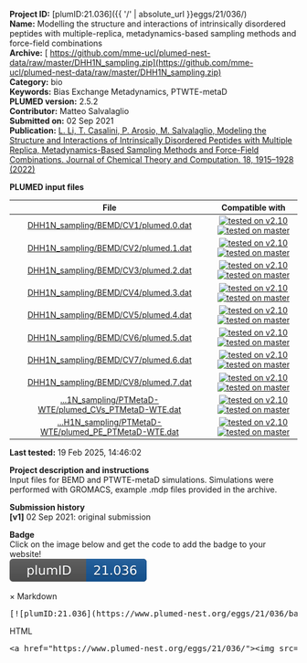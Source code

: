**Project ID:** [plumID:21.036]({{ '/' | absolute_url }}eggs/21/036/)  
**Name:**  Modelling the structure and interactions of intrinsically disordered peptides with multiple-replica, metadynamics-based sampling methods and force-field combinations  
**Archive:** [ https://github.com/mme-ucl/plumed-nest-data/raw/master/DHH1N_sampling.zip](https://github.com/mme-ucl/plumed-nest-data/raw/master/DHH1N_sampling.zip)  
**Category:**  bio  
**Keywords:**  Bias Exchange Metadynamics, PTWTE-metaD  
**PLUMED version:**  2.5.2  
**Contributor:**  Matteo Salvalaglio  
**Submitted on:** 02 Sep 2021  
**Publication:** [L. Li, T. Casalini, P. Arosio, M. Salvalaglio, Modeling the Structure and Interactions of Intrinsically Disordered Peptides with Multiple Replica, Metadynamics-Based Sampling Methods and Force-Field Combinations. Journal of Chemical Theory and Computation. 18, 1915–1928 (2022)](http://dx.doi.org/10.1021/acs.jctc.1c00889)  
  
**PLUMED input files**  
  
| File     | Compatible with |  
|:--------:|:--------:|  
| [DHH1N_sampling/BEMD/CV1/plumed.0.dat](./data/DHH1N_sampling/BEMD/CV1/plumed.0.dat.md) |  [![tested on v2.10](https://img.shields.io/badge/v2.10-passing-green.svg)](data/DHH1N_sampling/BEMD/CV1/plumed.0.dat.plumed.stderr) [![tested on master](https://img.shields.io/badge/master-passing-green.svg)](data/DHH1N_sampling/BEMD/CV1/plumed.0.dat.plumed_master.stderr) |  
| [DHH1N_sampling/BEMD/CV2/plumed.1.dat](./data/DHH1N_sampling/BEMD/CV2/plumed.1.dat.md) |  [![tested on v2.10](https://img.shields.io/badge/v2.10-passing-green.svg)](data/DHH1N_sampling/BEMD/CV2/plumed.1.dat.plumed.stderr) [![tested on master](https://img.shields.io/badge/master-passing-green.svg)](data/DHH1N_sampling/BEMD/CV2/plumed.1.dat.plumed_master.stderr) |  
| [DHH1N_sampling/BEMD/CV3/plumed.2.dat](./data/DHH1N_sampling/BEMD/CV3/plumed.2.dat.md) |  [![tested on v2.10](https://img.shields.io/badge/v2.10-passing-green.svg)](data/DHH1N_sampling/BEMD/CV3/plumed.2.dat.plumed.stderr) [![tested on master](https://img.shields.io/badge/master-passing-green.svg)](data/DHH1N_sampling/BEMD/CV3/plumed.2.dat.plumed_master.stderr) |  
| [DHH1N_sampling/BEMD/CV4/plumed.3.dat](./data/DHH1N_sampling/BEMD/CV4/plumed.3.dat.md) |  [![tested on v2.10](https://img.shields.io/badge/v2.10-passing-green.svg)](data/DHH1N_sampling/BEMD/CV4/plumed.3.dat.plumed.stderr) [![tested on master](https://img.shields.io/badge/master-passing-green.svg)](data/DHH1N_sampling/BEMD/CV4/plumed.3.dat.plumed_master.stderr) |  
| [DHH1N_sampling/BEMD/CV5/plumed.4.dat](./data/DHH1N_sampling/BEMD/CV5/plumed.4.dat.md) |  [![tested on v2.10](https://img.shields.io/badge/v2.10-passing-green.svg)](data/DHH1N_sampling/BEMD/CV5/plumed.4.dat.plumed.stderr) [![tested on master](https://img.shields.io/badge/master-passing-green.svg)](data/DHH1N_sampling/BEMD/CV5/plumed.4.dat.plumed_master.stderr) |  
| [DHH1N_sampling/BEMD/CV6/plumed.5.dat](./data/DHH1N_sampling/BEMD/CV6/plumed.5.dat.md) |  [![tested on v2.10](https://img.shields.io/badge/v2.10-passing-green.svg)](data/DHH1N_sampling/BEMD/CV6/plumed.5.dat.plumed.stderr) [![tested on master](https://img.shields.io/badge/master-passing-green.svg)](data/DHH1N_sampling/BEMD/CV6/plumed.5.dat.plumed_master.stderr) |  
| [DHH1N_sampling/BEMD/CV7/plumed.6.dat](./data/DHH1N_sampling/BEMD/CV7/plumed.6.dat.md) |  [![tested on v2.10](https://img.shields.io/badge/v2.10-passing-green.svg)](data/DHH1N_sampling/BEMD/CV7/plumed.6.dat.plumed.stderr) [![tested on master](https://img.shields.io/badge/master-passing-green.svg)](data/DHH1N_sampling/BEMD/CV7/plumed.6.dat.plumed_master.stderr) |  
| [DHH1N_sampling/BEMD/CV8/plumed.7.dat](./data/DHH1N_sampling/BEMD/CV8/plumed.7.dat.md) |  [![tested on v2.10](https://img.shields.io/badge/v2.10-passing-green.svg)](data/DHH1N_sampling/BEMD/CV8/plumed.7.dat.plumed.stderr) [![tested on master](https://img.shields.io/badge/master-passing-green.svg)](data/DHH1N_sampling/BEMD/CV8/plumed.7.dat.plumed_master.stderr) |  
| [...1N_sampling/PTMetaD-WTE/plumed_CVs_PTMetaD-WTE.dat](./data/DHH1N_sampling/PTMetaD-WTE/plumed_CVs_PTMetaD-WTE.dat.md) |  [![tested on v2.10](https://img.shields.io/badge/v2.10-passing-green.svg)](data/DHH1N_sampling/PTMetaD-WTE/plumed_CVs_PTMetaD-WTE.dat.plumed.stderr) [![tested on master](https://img.shields.io/badge/master-passing-green.svg)](data/DHH1N_sampling/PTMetaD-WTE/plumed_CVs_PTMetaD-WTE.dat.plumed_master.stderr) |  
| [...H1N_sampling/PTMetaD-WTE/plumed_PE_PTMetaD-WTE.dat](./data/DHH1N_sampling/PTMetaD-WTE/plumed_PE_PTMetaD-WTE.dat.md) |  [![tested on v2.10](https://img.shields.io/badge/v2.10-passing-green.svg)](data/DHH1N_sampling/PTMetaD-WTE/plumed_PE_PTMetaD-WTE.dat.plumed.stderr) [![tested on master](https://img.shields.io/badge/master-passing-green.svg)](data/DHH1N_sampling/PTMetaD-WTE/plumed_PE_PTMetaD-WTE.dat.plumed_master.stderr) |  
  
**Last tested:**  19 Feb 2025, 14:46:02
  
**Project description and instructions**  
Input files for BEMD and PTWTE-metaD simulations. Simulations were performed with GROMACS, example .mdp files provided in the archive.

  
**Submission history**  
**[v1]** 02 Sep 2021: original submission  
  
**Badge**  
Click on the image below and get the code to add the badge to your website!  
<img src="./badge.svg" alt="plumeDnest:21.036" id="myBtn" class="badge">
<div id="myModal" class="modal">
  <div class="modal-content">
    <span class="close">&times;</span>
    Markdown<pre>[![plumID:21.036](https://www.plumed-nest.org/eggs/21/036/badge.svg)](https://www.plumed-nest.org/eggs/21/036/)</pre>
    HTML<pre>&lt;a href="https://www.plumed-nest.org/eggs/21/036/"&gt;&lt;img src="https://www.plumed-nest.org/eggs/21/036/badge.svg" alt="plumID:21.036"&gt;&lt;/a&gt;</pre>
  </div>
</div>
